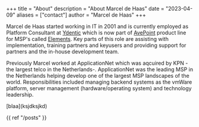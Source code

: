 +++
title = "About"
description = "About Marcel de Haas"
date = "2023-04-09"
aliases = ["contact"]
author = "Marcel de Haas"
+++

Marcel de Haas started working in IT in 2001 and is currently employed as Platform Consultant at [Ydentic](https://ydentic.com) which is now part of [AvePoint](https://avepoint) product line for MSP's called [Elements](https://www.avepoint.com/products/elements). Key parts of this role are assisting with implementation, training partners and keyusers and providing support for partners and the in-house development team.

Previously Marcel worked at ApplicationNet which was aqcuired by KPN -the largest telco in the Netherlands-. ApplicationNet was the leading MSP in the Netherlands helping develop one of the largest MSP landscapes of the world. Responsibilities included managing backend systems as the vmWare platform, server management (hardware/operating system) and technology leadership.

[blaa]</posts>(ksjdksjkd)

{{ ref "/posts" }}